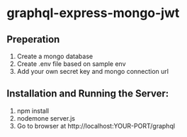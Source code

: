 # graphql-express-mongo-jwt

## Preperation

1. Create a mongo database
2. Create .env file based on sample env
3. Add your own secret key and mongo connection url

## Installation and Running the Server:

1. npm install
2. nodemone server.js
3. Go to browser at http://localhost:YOUR-PORT/graphql
